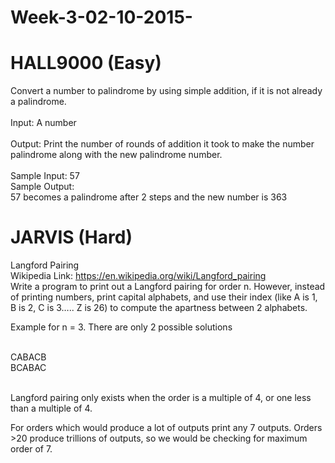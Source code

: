 # Week-3-02-10-2015-

# HALL9000 (Easy)

Convert a number to palindrome by using simple addition, if it is not already a palindrome.  
<br>
Input:  A number <br>
<br>
Output:  Print the number of rounds of addition it took to make the number palindrome along with the new palindrome number.   
<br>
Sample Input: 
57 <br>
Sample Output: 
<br>
57 becomes a palindrome after 2 steps and the new number is 363 

# JARVIS (Hard) 

Langford Pairing <br> 
Wikipedia Link: https://en.wikipedia.org/wiki/Langford_pairing <br>
Write a program to print out a Langford pairing for order n. However, instead of printing numbers, print capital alphabets, and use their index (like A is 1, B is 2, C is 3….. Z is 26) to compute the apartness between 2 alphabets. 

Example for n = 3. 
There are only 2 possible solutions 
<br>

<br> CABACB 
<br> BCABAC 

<br> Langford pairing only exists when the order is a multiple of 4, or one less than a multiple of 4.

For orders which would produce a lot of outputs print any 7 outputs. 
Orders >20 produce trillions of outputs, so we would be checking for maximum order of 7. 

